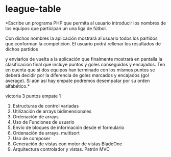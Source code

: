 # league-table
*Escribe un programa PHP que permita al usuario introducir los
nombres de los equipos que participan un una liga de fútbol.

Con dichos nombres la aplicación mostrará al usuario todos los partidos que 
conforman la competicion. El usuario podrá rellenar los resultados de dichos partidos

y enviarlos de vuelta a la aplicación que finalmente mostrará en pantalla 
la clasificación final que incluye puntos y goles conseguidos y encajados. 
Ten en cuenta que si dos equipos han terminado con los mismos puntos se 
deberá decidir por la diferencia de goles marcados y encajados (gol average). 
Si aún así hay empate podremos desempatar por su orden alfabético.*

victoria 3 puntos 
empate 1


1. Estructuras de control variadas
2. Utilización de arrays bidimensionales
3. Ordenación de arrays 
4. Uso de Funciones de usuario
5. Envío de bloques de información desde el formulario
6. Ordenación de arrays. multisort
7. Uso de composer
8. Generación de vistas con motor de vistas BladeOne
9. Arquitectura controlador y vistas. Patrón MVC
